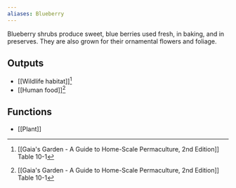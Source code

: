 ```yaml
---
aliases: Blueberry
---
```

Blueberry shrubs produce sweet, blue berries used fresh, in baking, and in preserves. They are also grown for their ornamental flowers and foliage.
## Outputs
- [[Wildlife habitat]][^1]
- [[Human food]][^1]
## Functions
- [[Plant]]

[^1]: [[Gaia's Garden - A Guide to Home-Scale Permaculture, 2nd Edition]] Table 10-1